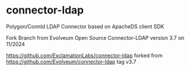 # connector-ldap
Polygon/ConnId LDAP Connector based on ApacheDS client SDK


Fork Branch from Evolveum Open Source Connector-LDAP version 3.7 on 11/2024

https://github.com/ExclamationLabs/connector-ldap forked from https://github.com/Evolveum/connector-ldap tag v3.7
